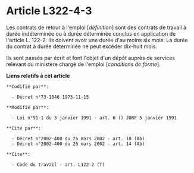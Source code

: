 # Article L322-4-3

Les contrats de retour à l'emploi [*définition*] sont des contrats de travail à durée indéterminée ou à durée déterminée
conclus en application de l'article L. 122-2. Ils doivent avoir une durée d'au moins six mois. La durée du contrat à durée
déterminée ne peut excéder dix-huit mois.

Ils sont passés par écrit et font l'objet d'un dépôt auprès de services relevant du ministère chargé de l'emploi [*conditions
de forme*].

**Liens relatifs à cet article**

	**Codifié par**:

	  - Décret n°73-1046 1973-11-15

	**Modifié par**:

	  - Loi n°91-1 du 3 janvier 1991 - art. 6 () JORF 5 janvier 1991

	**Cité par**:

	  - Décret n°2002-400 du 25 mars 2002 - art. 10 (Ab)
	  - Décret n°2002-400 du 25 mars 2002 - art. 14 (Ab)

	**Cite**:

	  - Code du travail - art. L122-2 (T)
